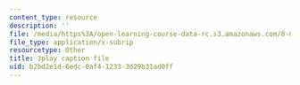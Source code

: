 ```yaml
---
content_type: resource
description: ''
file: /media/https%3A/open-learning-course-data-rc.s3.amazonaws.com/8-01sc-classical-mechanics-fall-2016/b2bd2e1d6edc0af412333d29b31ad0ff_rCP_-Wuikwo.srt
file_type: application/x-subrip
resourcetype: Other
title: 3play caption file
uid: b2bd2e1d-6edc-0af4-1233-3d29b31ad0ff
---
```

